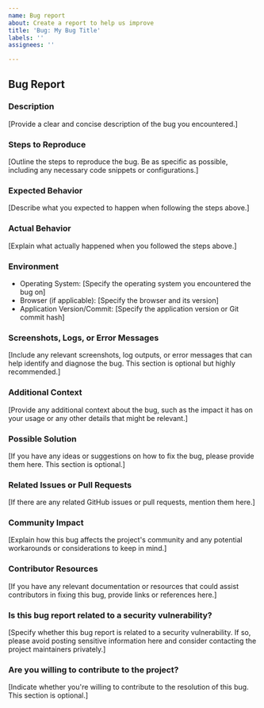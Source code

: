 ```yaml
---
name: Bug report
about: Create a report to help us improve
title: 'Bug: My Bug Title'
labels: ''
assignees: ''

---
```


## Bug Report

### Description
[Provide a clear and concise description of the bug you encountered.]

### Steps to Reproduce
[Outline the steps to reproduce the bug. Be as specific as possible, including any necessary code snippets or configurations.]

### Expected Behavior
[Describe what you expected to happen when following the steps above.]

### Actual Behavior
[Explain what actually happened when you followed the steps above.]

### Environment
- Operating System: [Specify the operating system you encountered the bug on]
- Browser (if applicable): [Specify the browser and its version]
- Application Version/Commit: [Specify the application version or Git commit hash]

### Screenshots, Logs, or Error Messages
[Include any relevant screenshots, log outputs, or error messages that can help identify and diagnose the bug. This section is optional but highly recommended.]

### Additional Context
[Provide any additional context about the bug, such as the impact it has on your usage or any other details that might be relevant.]

### Possible Solution
[If you have any ideas or suggestions on how to fix the bug, please provide them here. This section is optional.]

### Related Issues or Pull Requests
[If there are any related GitHub issues or pull requests, mention them here.]

### Community Impact
[Explain how this bug affects the project's community and any potential workarounds or considerations to keep in mind.]

### Contributor Resources
[If you have any relevant documentation or resources that could assist contributors in fixing this bug, provide links or references here.]

### Is this bug report related to a security vulnerability?
[Specify whether this bug report is related to a security vulnerability. If so, please avoid posting sensitive information here and consider contacting the project maintainers privately.]

### Are you willing to contribute to the project?
[Indicate whether you're willing to contribute to the resolution of this bug. This section is optional.]
